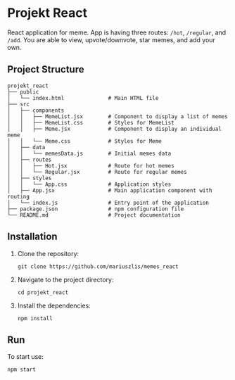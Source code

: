 # Projekt React

React application for meme. App is having three routes: `/hot`, `/regular`, and `/add`. You are able to view, upvote/downvote, star memes, and add your own.

## Project Structure

```
projekt_react
├── public
│   └── index.html              # Main HTML file
├── src
│   ├── components
│   │   ├── MemeList.jsx        # Component to display a list of memes
│   │   ├── MemeList.css        # Styles for MemeList
│   │   ├── Meme.jsx            # Component to display an individual meme
│   │   └── Meme.css            # Styles for Meme
│   ├── data
│   │   └── memesData.js        # Initial memes data
│   ├── routes
│   │   ├── Hot.jsx             # Route for hot memes
│   │   └── Regular.jsx         # Route for regular memes
│   ├── styles
│   │   └── App.css             # Application styles
│   ├── App.jsx                 # Main application component with routing
│   └── index.js                # Entry point of the application
├── package.json                # npm configuration file
└── README.md                   # Project documentation
```

## Installation

1. Clone the repository:
   ```
   git clone https://github.com/mariuszlis/memes_react
   ```
2. Navigate to the project directory:
   ```
   cd projekt_react
   ```
3. Install the dependencies:
   ```
   npm install
   ```

## Run

To start use:

```
npm start
```
